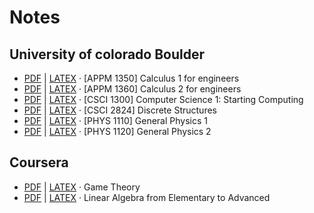 # Notes
## University of colorado Boulder
- [PDF](https://github.com/IronMax03/Notes/blob/main/Math/Calculus_1.pdf) | [LATEX](https://github.com/IronMax03/Notes/blob/main/Math/Calculus_1.tex) · [APPM 1350] Calculus 1 for engineers
- [PDF](https://github.com/IronMax03/Notes/blob/main/Math/Calculus_2.pdf) | [LATEX](https://github.com/IronMax03/Notes/blob/main/Math/Calculus_2.tex) · [APPM 1360] Calculus 2 for engineers
- [PDF](https://github.com/IronMax03/Notes/blob/main/Math/C%2B%2B.pdf) | [LATEX](https://github.com/IronMax03/Notes/blob/main/Math/C%2B%2B.tex) · [CSCI 1300] Computer Science 1: Starting Computing 
- [PDF](https://github.com/IronMax03/Notes/blob/main/Math/Discrete_Structures.pdf) | [LATEX](https://github.com/IronMax03/Notes/blob/main/Math/Discrete_Structures.tex) · [CSCI 2824] Discrete Structures 
- [PDF](https://github.com/IronMax03/Notes/blob/main/Math/Physics_1_CUB.pdf) | [LATEX](https://github.com/IronMax03/Notes/blob/main/Math/Physics_1_CUB.tex) · [PHYS 1110]  General Physics 1
- [PDF](https://github.com/IronMax03/Notes/blob/main/Math/Physics_2_CUB.pdf) | [LATEX](https://github.com/IronMax03/Notes/blob/main/Math/Physics_2_CUB.tex) · [PHYS 1120]  General Physics 2 


## Coursera
- [PDF](https://github.com/IronMax03/Notes/blob/main/Math/Game_Theory.pdf) | [LATEX](https://github.com/IronMax03/Notes/blob/main/Math/Game_Theory.tex) · Game Theory 
- [PDF](https://github.com/IronMax03/Notes/blob/main/Math/Linear_Algebra.pdf) | [LATEX](https://github.com/IronMax03/Notes/blob/main/Math/Linear_Algebra.tex) · Linear Algebra from Elementary to Advanced 

